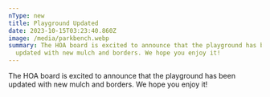 ```yaml
---
nType: new
title: Playground Updated
date: 2023-10-15T03:23:40.860Z
image: /media/parkbench.webp
summary: The HOA board is excited to announce that the playground has been
  updated with new mulch and borders. We hope you enjoy it!
---
```

The HOA board is excited to announce that the playground has been updated with new mulch and borders. We hope you enjoy it!